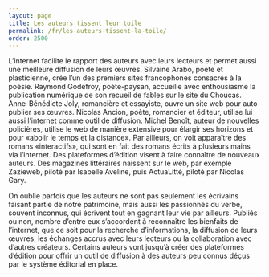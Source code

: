 ```yaml
---
layout: page
title: Les auteurs tissent leur toile
permalink: /fr/les-auteurs-tissent-la-toile/
order: 2500
---
```

<p>L’internet facilite le rapport des auteurs avec leurs lecteurs et permet aussi une meilleure diffusion de leurs œuvres. Silvaine Arabo, poète et plasticienne, crée l’un des premiers sites francophones consacrés à la poésie. Raymond Godefroy, poète-paysan, accueille avec enthousiasme la publication numérique de son recueil de fables sur le site du Choucas. Anne-Bénédicte Joly, romancière et essayiste, ouvre un site web pour auto-publier ses œuvres. Nicolas Ancion, poète, romancier et éditeur, utilise lui aussi l’internet comme outil de diffusion. Michel Benoît, auteur de nouvelles policières, utilise le web de manière extensive pour élargir ses horizons et pour «abolir le temps et la distance». Par ailleurs, on voit apparaître des romans «interactifs», qui sont en fait des romans écrits à plusieurs mains via l’internet. Des plateformes d’édition visent à faire connaître de nouveaux auteurs. Des magazines littéraires naissent sur le web, par exemple Zazieweb, piloté par Isabelle Aveline, puis ActuaLitté, piloté par Nicolas Gary.</p>

<p>On oublie parfois que les auteurs ne sont pas seulement les écrivains faisant partie de notre patrimoine, mais aussi les passionnés du verbe, souvent inconnus, qui écrivent tout en gagnant leur vie par ailleurs. Publiés ou non, nombre d’entre eux s’accordent à reconnaître les bienfaits de l’internet, que ce soit pour la recherche d’informations, la diffusion de leurs œuvres, les échanges accrus avec leurs lecteurs ou la collaboration avec d’autres créateurs. Certains auteurs vont jusqu’à créer des plateformes d’édition pour offrir un outil de diffusion à des auteurs peu connus déçus par le système éditorial en place.</p>